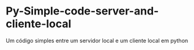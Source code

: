 # Py-Simple-code-server-and-cliente-local
Um código simples entre um servidor local e um cliente local em python
